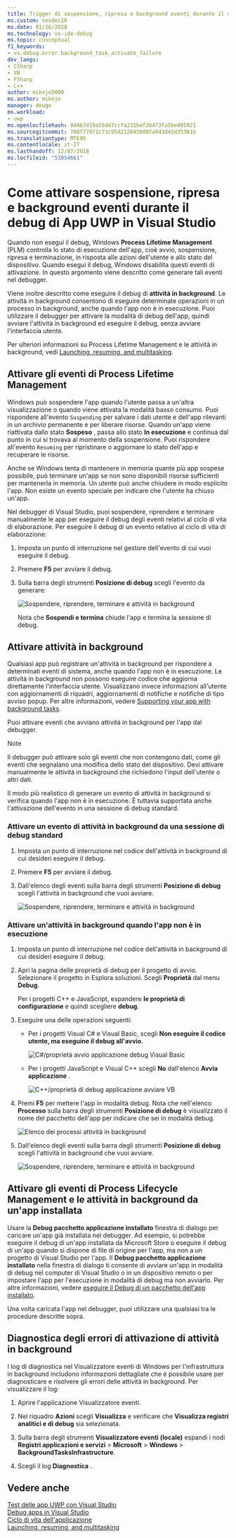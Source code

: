 ```yaml
---
title: Trigger di sospensione, ripresa e background eventi durante il debug di UWP | Microsoft Docs
ms.custom: seodec18
ms.date: 01/16/2018
ms.technology: vs-ide-debug
ms.topic: conceptual
f1_keywords:
- vs.debug.error.background_task_activate_failure
dev_langs:
- CSharp
- VB
- FSharp
- C++
author: mikejo5000
ms.author: mikejo
manager: douge
ms.workload:
- uwp
ms.openlocfilehash: 8d467d19a55d47ccfa231bef2b473fa5be405921
ms.sourcegitcommit: 708f77071c73c95d212645b00fa943d45d35361b
ms.translationtype: MTE95
ms.contentlocale: it-IT
ms.lasthandoff: 12/07/2018
ms.locfileid: "53054661"
---
```

# <a name="how-to-trigger-suspend-resume-and-background-events-while-debugging-uwp-apps-in-visual-studio"></a>Come attivare sospensione, ripresa e background eventi durante il debug di App UWP in Visual Studio
Quando non esegui il debug, Windows **Process Lifetime Management** (PLM) controlla lo stato di esecuzione dell'app, cioè avvio, sospensione, ripresa e terminazione, in risposta alle azioni dell'utente e allo stato del dispositivo. Quando esegui il debug, Windows disabilita questi eventi di attivazione. In questo argomento viene descritto come generare tali eventi nel debugger.  
  
 Viene inoltre descritto come eseguire il debug di **attività in background**. Le attività in background consentono di eseguire determinate operazioni in un processo in background, anche quando l'app non è in esecuzione. Puoi utilizzare il debugger per attivare la modalità di debug dell'app, quindi avviare l'attività in background ed eseguire il debug, senza avviare l'interfaccia utente.  
  
 Per ulteriori informazioni su Process Lifetime Management e le attività in background, vedi [Launching, resuming, and multitasking](/windows/uwp/launch-resume/index).  
  
##  <a name="BKMK_Trigger_Process_Lifecycle_Management_events"></a> Attivare gli eventi di Process Lifetime Management  
 Windows può sospendere l'app quando l'utente passa a un'altra visualizzazione o quando viene attivata la modalità basso consumo. Puoi rispondere all'evento `Suspending` per salvare i dati utente e dell'app rilevanti in un archivio permanente e per liberare risorse. Quando un'app viene riattivata dallo stato **Sospeso** , passa allo stato **In esecuzione** e continua dal punto in cui si trovava al momento della sospensione. Puoi rispondere all'evento `Resuming` per ripristinare o aggiornare lo stato dell'app e recuperare le risorse.  
  
 Anche se Windows tenta di mantenere in memoria quante più app sospese possibile, può terminare un'app se non sono disponibili risorse sufficienti per mantenerla in memoria. Un utente può anche chiudere in modo esplicito l'app. Non esiste un evento speciale per indicare che l'utente ha chiuso un'app.  
  
 Nel debugger di Visual Studio, puoi sospendere, riprendere e terminare manualmente le app per eseguire il debug degli eventi relativi al ciclo di vita di elaborazione. Per eseguire il debug di un evento relativo al ciclo di vita di elaborazione:  
  
1.  Imposta un punto di interruzione nel gestore dell'evento di cui vuoi eseguire il debug.  
  
2.  Premere **F5** per avviare il debug.  
  
3.  Sulla barra degli strumenti **Posizione di debug** scegli l'evento da generare:  
  
     ![Sospendere, riprendere, terminare e attività in background](../debugger/media/dbg_suspendresumebackground.png "DBG_SuspendResumeBackground")  
  
     Nota che **Sospendi e termina** chiude l'app e termina la sessione di debug.  
  
##  <a name="BKMK_Trigger_background_tasks"></a> Attivare attività in background  
 Qualsiasi app può registrare un'attività in background per rispondere a determinati eventi di sistema, anche quando l'app non è in esecuzione. Le attività in background non possono eseguire codice che aggiorna direttamente l'interfaccia utente. Visualizzano invece informazioni all'utente con aggiornamenti di riquadri, aggiornamenti di notifiche e notifiche di tipo avviso popup. Per altre informazioni, vedere [Supporting your app with background tasks](https://msdn.microsoft.com/library/4c7bb148-eb1f-4640-865e-41f627a46e8e).  
  
 Puoi attivare eventi che avviano attività in background per l'app dal debugger.  
  
> [!NOTE]
>  Il debugger può attivare solo gli eventi che non contengono dati, come gli eventi che segnalano una modifica dello stato del dispositivo. Devi attivare manualmente le attività in background che richiedono l'input dell'utente o altri dati.  
  
 Il modo più realistico di generare un evento di attività in background si verifica quando l'app non è in esecuzione. È tuttavia supportata anche l'attivazione dell'evento in una sessione di debug standard.  
  
###  <a name="BKMK_Trigger_a_background_task_event_from_a_standard_debug_session"></a> Attivare un evento di attività in background da una sessione di debug standard  
  
1.  Imposta un punto di interruzione nel codice dell'attività in background di cui desideri eseguire il debug.  
  
2.  Premere **F5** per avviare il debug.  
  
3.  Dall'elenco degli eventi sulla barra degli strumenti **Posizione di debug** scegli l'attività in background che vuoi avviare.  
  
     ![Sospendere, riprendere, terminare e attività in background](../debugger/media/dbg_suspendresumebackground.png "DBG_SuspendResumeBackground")  
  
###  <a name="BKMK_Trigger_a_background_task_when_the_app_is_not_running"></a> Attivare un'attività in background quando l'app non è in esecuzione  
  
1.  Imposta un punto di interruzione nel codice dell'attività in background di cui desideri eseguire il debug.  
  
2.  Apri la pagina delle proprietà di debug per il progetto di avvio. Selezionare il progetto in Esplora soluzioni. Scegli **Proprietà** dal menu **Debug**.  
  
     Per i progetti C++ e JavaScript, espandere **le proprietà di configurazione** e quindi scegliere **debug**.  
  
3.  Eseguire una delle operazioni seguenti:  
  
    -   Per i progetti Visual C# e Visual Basic, scegli **Non eseguire il codice utente, ma eseguine il debug all'avvio**.  
  
         ![C&#35;&#47;proprietà avvio applicazione debug Visual Basic](../debugger/media/dbg_csvb_dontlaunchapp.png "DBG_CsVb_DontLaunchApp")  
  
    -   Per i progetti JavaScript e Visual C++ scegli **No** dall'elenco **Avvia applicazione** .  
  
         ![C&#43;&#43;&#47;proprietà di debug applicazione avviare VB](../debugger/media/dbg_cppjs_dontlaunchapp.png "DBG_CppJs_DontLaunchApp")  
  
4.  Premi **F5** per mettere l'app in modalità debug. Nota che nell'elenco **Processo** sulla barra degli strumenti **Posizione di debug** è visualizzato il nome del pacchetto dell'app per indicare che sei in modalità debug.  
  
     ![Elenco dei processi attività in background](../debugger/media/dbg_backgroundtask_processlist.png "DBG_BackgroundTask_ProcessList")  
  
5.  Dall'elenco degli eventi sulla barra degli strumenti **Posizione di debug** scegli l'attività in background che vuoi avviare.  
  
     ![Sospendere, riprendere, terminare e attività in background](../debugger/media/dbg_suspendresumebackground.png "DBG_SuspendResumeBackground")  
  
##  <a name="BKMK_Trigger_Process_Lifetime_Management_events_and_background_tasks_from_an_installed_app"></a> Attivare gli eventi di Process Lifecycle Management e le attività in background da un'app installata  
 Usare la **Debug pacchetto applicazione installato** finestra di dialogo per caricare un'app già installata nel debugger. Ad esempio, si potrebbe eseguire il debug di un'app installata da Microsoft Store o eseguire il debug di un'app quando si dispone di file di origine per l'app, ma non a un progetto di Visual Studio per l'app. Il **Debug pacchetto applicazione installato** nella finestra di dialogo ti consente di avviare un'app in modalità di debug nel computer di Visual Studio o in un dispositivo remoto o per impostare l'app per l'esecuzione in modalità di debug ma non avviarlo. Per altre informazioni, vedere [eseguire il Debug di un pacchetto dell'app installato](../debugger/debug-installed-app-package.md).
  
 Una volta caricata l'app nel debugger, puoi utilizzare una qualsiasi tra le procedure descritte sopra.  
  
##  <a name="BKMK_Diagnosing_background_task_activation_errors"></a> Diagnostica degli errori di attivazione di attività in background  
 I log di diagnostica nel Visualizzatore eventi di Windows per l'infrastruttura in background includono informazioni dettagliate che è possibile usare per diagnosticare e risolvere gli errori delle attività in background. Per visualizzare il log:  
  
1.  Aprire l'applicazione Visualizzatore eventi.  
  
2.  Nel riquadro **Azioni** scegli **Visualizza** e verificare che **Visualizza registri analitici e di debug** sia selezionata.  
  
3.  Sulla barra degli strumenti **Visualizzatore eventi (locale)** espandi i nodi **Registri applicazioni e servizi** > **Microsoft** > **Windows** > **BackgroundTasksInfrastructure**.  
  
4.  Scegli il log **Diagnostica** .  
  
## <a name="see-also"></a>Vedere anche  
 [Test delle app UWP con Visual Studio](../test/testing-store-apps-with-visual-studio.md)   
 [Debug apps in Visual Studio](../debugger/debug-store-apps-in-visual-studio.md)   
 [Ciclo di vita dell'applicazione](/windows/uwp/launch-resume/app-lifecycle)   
 [Launching, resuming, and multitasking](/windows/uwp/launch-resume/index)